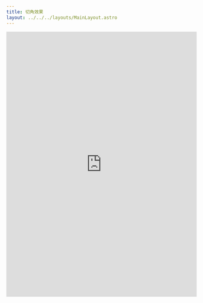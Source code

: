 ```yaml
---
title: 切角效果
layout: ../../../layouts/MainLayout.astro
---
```


<iframe height="700" style="width: 100%;" scrolling="no" title="切角效果" src="https://codepen.io/javascriptfield/embed/YzaPMeW?default-tab=result" frameborder="no" loading="lazy" allowtransparency="true" allowfullscreen="true">
  See the Pen <a href="https://codepen.io/javascriptfield/pen/YzaPMeW">
  切角效果</a> by ye (<a href="https://codepen.io/javascriptfield">@javascriptfield</a>)
  on <a href="https://codepen.io">CodePen</a>.
</iframe>
